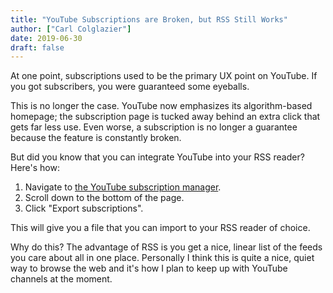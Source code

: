 ```yaml
---
title: "YouTube Subscriptions are Broken, but RSS Still Works"
author: ["Carl Colglazier"]
date: 2019-06-30
draft: false
---
```


At one point, subscriptions used to be the primary UX point on YouTube. If you got subscribers, you were guaranteed some eyeballs.

This is no longer the case. YouTube now emphasizes its algorithm-based homepage; the subscription page is tucked away behind an extra click that gets far less use. Even worse, a subscription is no longer a guarantee because the feature is constantly broken.

But did you know that you can integrate YouTube into your RSS reader? Here's how:

1.  Navigate to [the YouTube subscription manager](https://www.youtube.com/subscription%5Fmanager).
2.  Scroll down to the bottom of the page.
3.  Click "Export subscriptions".

This will give you a file that you can import to your RSS reader of choice.

Why do this? The advantage of RSS is you get a nice, linear list of the feeds you care about all in one place. Personally I think this is quite a nice, quiet way to browse the web and it's how I plan to keep up with YouTube channels at the moment.